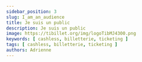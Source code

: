 ```yaml
---
sidebar_position: 3
slug: I_am_an_audience
title: Je suis un public
description: Je suis un public
image: https://tibillet.org/img/logoTibMJ4300.png
keywords: [ cashless, billetterie, ticketing ]
tags: [ cashless, billetterie, ticketing ]
authors: Adrienne
---
```


